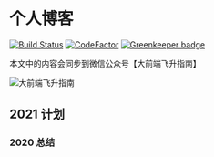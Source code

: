 # 个人博客

[![Build Status](https://www.travis-ci.org/lmjben/blog.svg?branch=master)](https://www.travis-ci.org/lmjben/blog)
[![CodeFactor](https://www.codefactor.io/repository/github/lmjben/blog/badge)](https://www.codefactor.io/repository/github/lmjben/blog) [![Greenkeeper badge](https://badges.greenkeeper.io/lmjben/blog.svg)](https://greenkeeper.io/)

本文中的内容会同步到微信公众号【大前端飞升指南】

![大前端飞升指南](https://skr.oss-cn-beijing.aliyuncs.com/blog/search_qrcode.png)

## 2021 计划

### 2020 总结
